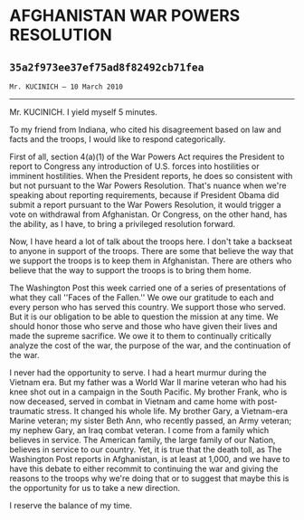 # AFGHANISTAN WAR POWERS RESOLUTION
## `35a2f973ee37ef75ad8f82492cb71fea`
`Mr. KUCINICH — 10 March 2010`

---


Mr. KUCINICH. I yield myself 5 minutes.

To my friend from Indiana, who cited his disagreement based on law 
and facts and the troops, I would like to respond categorically.

First of all, section 4(a)(1) of the War Powers Act requires the 
President to report to Congress any introduction of U.S. forces into 
hostilities or imminent hostilities. When the President reports, he 
does so consistent with but not pursuant to the War Powers Resolution. 
That's nuance when we're speaking about reporting requirements, because 
if President Obama did submit a report pursuant to the War Powers 
Resolution, it would trigger a vote on withdrawal from Afghanistan. Or 
Congress, on the other hand, has the ability, as I have, to bring a 
privileged resolution forward.

Now, I have heard a lot of talk about the troops here. I don't take a 
backseat to anyone in support of the troops. There are some that 
believe the way that we support the troops is to keep them in 
Afghanistan. There are others who believe that the way to support the 
troops is to bring them home.



The Washington Post this week carried one of a series of 
presentations of what they call ''Faces of the Fallen.'' We owe our 
gratitude to each and every person who has served this country. We 
support those who served. But it is our obligation to be able to 
question the mission at any time. We should honor those who serve and 
those who have given their lives and made the supreme sacrifice. We owe 
it to them to continually critically analyze the cost of the war, the 
purpose of the war, and the continuation of the war.

I never had the opportunity to serve. I had a heart murmur during the 
Vietnam era. But my father was a World War II marine veteran who had 
his knee shot out in a campaign in the South Pacific. My brother Frank, 
who is now deceased, served in combat in Vietnam and came home with 
post-traumatic stress. It changed his whole life. My brother Gary, a 
Vietnam-era Marine veteran; my sister Beth Ann, who recently passed, an 
Army veteran; my nephew Gary, an Iraq combat veteran. I come from a 
family which believes in service. The American family, the large family 
of our Nation, believes in service to our country. Yet, it is true that 
the death toll, as The Washington Post reports in Afghanistan, is at 
least at 1,000, and we have to have this debate to either recommit to 
continuing the war and giving the reasons to the troops why we're doing 
that or to suggest that maybe this is the opportunity for us to take a 
new direction.

I reserve the balance of my time.

